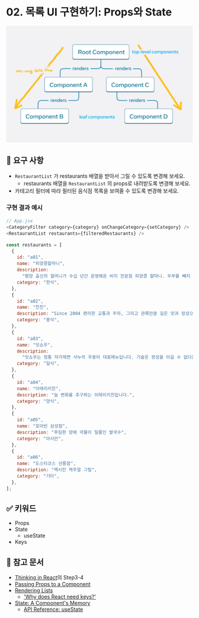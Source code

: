 # 02. 목록 UI 구현하기: Props와 State

<img src="../images/02-one-way-data-flow.jpg" width=720 />    

## 🎯 요구 사항
- `RestaurantList` 가 restaurants 배열을 받아서 그릴 수 있도록 변경해 보세요.
  - restaurants 배열을 `RestaurantList` 의 props로 내려받도록 변경해 보세요.
- 카테고리 필터에 따라 필터된 음식점 목록을 보여줄 수 있도록 변경해 보세요. 

### 구현 결과 예시
```javascript
// App.jsx
<CategoryFilter category={category} onChangeCategory={setCategory} />
<RestaurantList restaurants={filteredRestaurants} />
```
```javascript
const restaurants = [
  {
    id: "a01",
    name: "피양콩할마니",
    description:
      "평양 출신의 할머니가 수십 년간 운영해온 비지 전문점 피양콩 할마니. 두부를 빼지 않은 되비지를 맛볼 수 있는 곳으로, ‘피양’은 평안도 사투리로 ‘평양’을 의미한다. 딸과 함께 운영하는 이곳에선 맷돌로 직접 간 콩만을 사용하며, 일체의 조미료를 넣지 않은 건강식을 선보인다. 콩비지와 피양 만두가 이곳의 대표 메뉴지만, 할머니가 옛날 방식을 고수하며 만들어내는 비지전골 또한 이 집의 역사를 느낄 수 있는 특별한 메뉴다. 반찬은 손님들이 먹고 싶은 만큼 덜어 먹을 수 있게 준비돼 있다.",
    category: "한식",
  },
  {
    id: "a02",
    name: "친친",
    description: "Since 2004 편리한 교통과 주차, 그리고 관록만큼 깊은 맛과 정성으로 정통 중식의 세계를 펼쳐갑니다",
    category: "중식",
  },
  {
    id: "a03",
    name: "잇쇼우",
    description:
      "잇쇼우는 정통 자가제면 사누끼 우동이 대표메뉴입니다. 기술은 정성을 이길 수 없다는 신념으로 모든 음식에 최선을 다하는 잇쇼우는 고객 한분 한분께 최선을 다하겠습니다",
    category: "일식",
  },
  {
    id: "a04",
    name: "이태리키친",
    description: "늘 변화를 추구하는 이태리키친입니다.",
    category: "양식",
  },
  {
    id: "a05",
    name: "호아빈 삼성점",
    description: "푸짐한 양에 국물이 일품인 쌀국수",
    category: "아시안",
  },
  {
    id: "a06",
    name: "도스타코스 선릉점",
    description: "멕시칸 캐주얼 그릴",
    category: "기타",
  },
];
```


## ✅ 키워드
- Props
- State
  - useState
- Keys

## 🔗 참고 문서     
- [Thinking in React](https://react.dev/learn/thinking-in-react)의 Step3-4          
- [Passing Props to a Component](https://react.dev/learn/passing-props-to-a-component)
- [Rendering Lists](https://react.dev/learn/rendering-lists)
  - ['Why does React need keys?'](https://react.dev/learn/rendering-lists#why-does-react-need-keys)
- [State: A Component's Memory](https://react.dev/learn/state-a-components-memory)
  - [API Reference: useState](https://react.dev/reference/react/useState)
